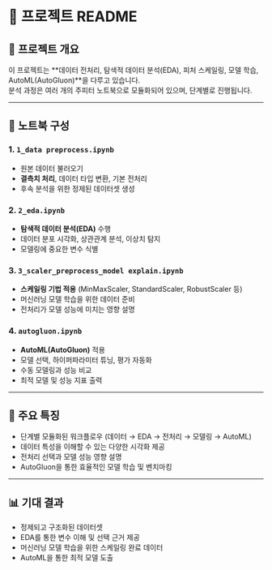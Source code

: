 # 📘 프로젝트 README

## 🔹 프로젝트 개요
이 프로젝트는 **데이터 전처리, 탐색적 데이터 분석(EDA), 피처 스케일링, 모델 학습, AutoML(AutoGluon)**을 다루고 있습니다.  
분석 과정은 여러 개의 주피터 노트북으로 모듈화되어 있으며, 단계별로 진행됩니다.

---

## 📂 노트북 구성

### 1. `1_data preprocess.ipynb`
- 원본 데이터 불러오기  
- **결측치 처리**, 데이터 타입 변환, 기본 전처리  
- 후속 분석을 위한 정제된 데이터셋 생성

### 2. `2_eda.ipynb`
- **탐색적 데이터 분석(EDA)** 수행  
- 데이터 분포 시각화, 상관관계 분석, 이상치 탐지  
- 모델링에 중요한 변수 식별

### 3. `3_scaler_preprocess_model explain.ipynb`
- **스케일링 기법 적용** (MinMaxScaler, StandardScaler, RobustScaler 등)  
- 머신러닝 모델 학습을 위한 데이터 준비  
- 전처리가 모델 성능에 미치는 영향 설명

### 4. `autogluon.ipynb`
- **AutoML(AutoGluon)** 적용  
- 모델 선택, 하이퍼파라미터 튜닝, 평가 자동화  
- 수동 모델링과 성능 비교  
- 최적 모델 및 성능 지표 출력

---

## 🚀 주요 특징
- 단계별 모듈화된 워크플로우 (데이터 → EDA → 전처리 → 모델링 → AutoML)  
- 데이터 특성을 이해할 수 있는 다양한 시각화 제공  
- 전처리 선택과 모델 성능 영향 설명  
- AutoGluon을 통한 효율적인 모델 학습 및 벤치마킹

---

## 📊 기대 결과
- 정제되고 구조화된 데이터셋  
- EDA를 통한 변수 이해 및 선택 근거 제공  
- 머신러닝 모델 학습을 위한 스케일링 완료 데이터  
- AutoML을 통한 최적 모델 도출  
